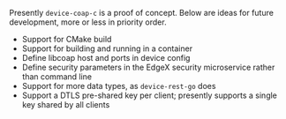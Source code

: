Presently `device-coap-c` is a proof of concept. Below are ideas for future development, more or less in priority order.

* Support for CMake build
* Support for building and running in a container
* Define libcoap host and ports in device config
* Define security parameters in the EdgeX security microservice rather than command line
* Support for more data types, as `device-rest-go` does
* Support a DTLS pre-shared key per client; presently supports a single key shared by all clients

